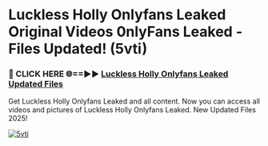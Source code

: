 # Luckless Holly Onlyfans Leaked Original Videos 0nlyFans Leaked - Files Updated! (5vti)

<h3>🔴 CLICK HERE 🌐==►► <a href="https://tinyurl.com/brd5kh86" rel="nofollow">Luckless Holly Onlyfans Leaked Updated Files</a></h3>

Get Luckless Holly Onlyfans Leaked and all content. Now you can access all videos and pictures of Luckless Holly Onlyfans Leaked. New Updated Files 2025!

[![5vti](https://i.imgur.com/K7sEzmb.gif)](https://tinyurl.com/brd5kh86)
